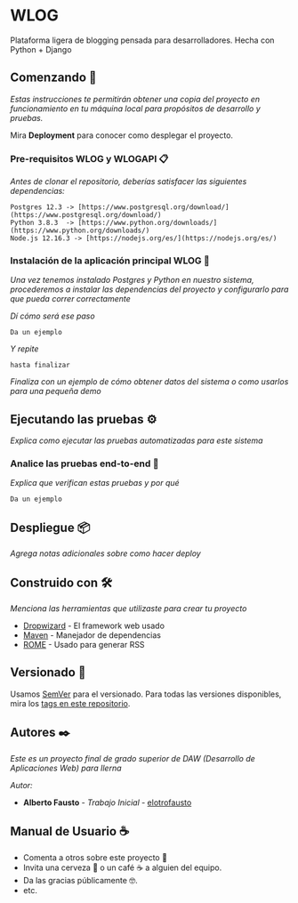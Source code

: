 # WLOG
Plataforma ligera de blogging pensada para desarrolladores. Hecha con Python + Django

## Comenzando 🚀

_Estas instrucciones te permitirán obtener una copia del proyecto en funcionamiento en tu máquina local para propósitos de desarrollo y pruebas._

Mira **Deployment** para conocer como desplegar el proyecto.


### Pre-requisitos WLOG y WLOGAPI 📋

_Antes de clonar el repositorio, deberías satisfacer las siguientes dependencias:_

```
Postgres 12.3 -> [https://www.postgresql.org/download/](https://www.postgresql.org/download/)
Python 3.8.3  -> [https://www.python.org/downloads/](https://www.python.org/downloads/)
Node.js 12.16.3 -> [https://nodejs.org/es/](https://nodejs.org/es/) 
```

### Instalación de la aplicación principal WLOG 🔧

_Una vez tenemos instalado Postgres y Python en nuestro sistema, procederemos a instalar las dependencias del proyecto y configurarlo
para que pueda correr correctamente_

_Dí cómo será ese paso_

```
Da un ejemplo
```

_Y repite_

```
hasta finalizar
```

_Finaliza con un ejemplo de cómo obtener datos del sistema o como usarlos para una pequeña demo_

## Ejecutando las pruebas ⚙️

_Explica como ejecutar las pruebas automatizadas para este sistema_

### Analice las pruebas end-to-end 🔩

_Explica que verifican estas pruebas y por qué_

```
Da un ejemplo
```

## Despliegue 📦

_Agrega notas adicionales sobre como hacer deploy_

## Construido con 🛠️

_Menciona las herramientas que utilizaste para crear tu proyecto_

* [Dropwizard](http://www.dropwizard.io/1.0.2/docs/) - El framework web usado
* [Maven](https://maven.apache.org/) - Manejador de dependencias
* [ROME](https://rometools.github.io/rome/) - Usado para generar RSS


## Versionado 📌

Usamos [SemVer](http://semver.org/) para el versionado. Para todas las versiones disponibles, mira los [tags en este repositorio](https://github.com/tu/proyecto/tags).

## Autores ✒️

_Este es un proyecto final de grado superior de DAW (Desarrollo de Aplicaciones Web) para Ilerna_

_Autor:_
* **Alberto Fausto** - *Trabajo Inicial* - [elotrofausto](https://github.com/elotrofausto/)

## Manual de Usuario ☕

* Comenta a otros sobre este proyecto 📢
* Invita una cerveza 🍺 o un café ☕ a alguien del equipo. 
* Da las gracias públicamente 🤓.
* etc.


